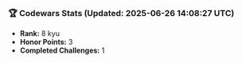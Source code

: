 ### 🏆 Codewars Stats (Updated: 2025-06-26 14:08:27 UTC)

- **Rank:** 8 kyu
- **Honor Points:** 3
- **Completed Challenges:** 1

